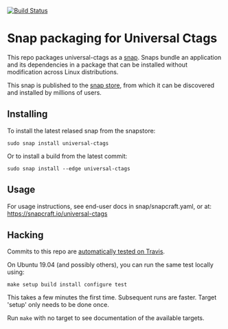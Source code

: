 [![Build Status](https://travis-ci.org/universal-ctags/ctags-snap.svg?branch=master)](https://travis-ci.org/universal-ctags/ctags-snap)

Snap packaging for Universal Ctags
==================================

This repo packages universal-ctags as a [snap](https://snapcraft.io/docs).
Snaps bundle an application and its dependencies in a package that can be
installed without modification across Linux distributions.

This snap is published to the [snap store](https://snapcraft.io/store),
from which it can be discovered and installed by millions of users.

Installing
----------

To install the latest relased snap from the snapstore:

    sudo snap install universal-ctags

Or to install a build from the latest commit:

    sudo snap install --edge universal-ctags

Usage
-----

For usage instructions, see end-user docs in snap/snapcraft.yaml, or at:
https://snapcraft.io/universal-ctags

Hacking
-------

Commits to this repo are [automatically tested on Travis](https://travis-ci.org/universal-ctags/ctags-snap).

On Ubuntu 19.04 (and possibly others), you can run the same test locally using:

    make setup build install configure test

This takes a few minutes the first time.
Subsequent runs are faster.
Target 'setup' only needs to be done once.

Run `make` with no target to see documentation of the available targets.

